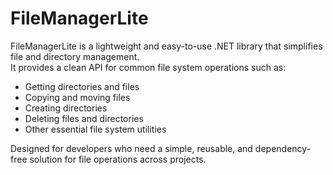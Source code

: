 # FileManagerLite

FileManagerLite is a lightweight and easy-to-use .NET library that simplifies file and directory management.  
It provides a clean API for common file system operations such as:

- Getting directories and files
- Copying and moving files
- Creating directories
- Deleting files and directories
- Other essential file system utilities

Designed for developers who need a simple, reusable, and dependency-free solution for file operations across projects.
